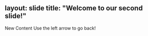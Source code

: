 
layout: slide
title: "Welcome to our second slide!"
---
New Content
Use the left arrow to go back!
